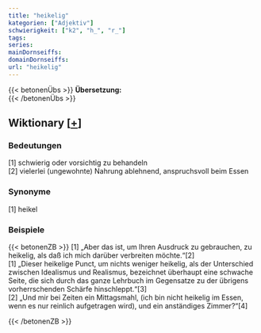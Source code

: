 ```yaml
---
title: "heikelig"
kategorien: ["Adjektiv"]
schwierigkeit: ["k2", "h_", "r_"]
tags:
series:
mainDornseiffs:
domainDornseiffs:
url: "heikelig"
---
```


{{< betonenÜbs >}}
**Übersetzung:**  
{{< /betonenÜbs >}}

## Wiktionary [[+](https://de.wiktionary.org/wiki/heikelig)]

### Bedeutungen
[1] schwierig oder vorsichtig zu behandeln  
[2] vielerlei (ungewohnte) Nahrung ablehnend, anspruchsvoll beim Essen  

### Synonyme
[1] heikel  

### Beispiele
{{< betonenZB >}}
[1] „Aber das ist, um Ihren Ausdruck zu gebrauchen, zu heikelig, als daß ich mich darüber verbreiten möchte.“[2]  
[1] „Dieser heikelige Punct, um nichts weniger heikelig, als der Unterschied zwischen Idealismus und Realismus, bezeichnet überhaupt eine schwache Seite, die sich durch das ganze Lehrbuch im Gegensatze zu der übrigens vorherrschenden Schärfe hinschleppt.“[3]  
[2] „Und mir bei Zeiten ein Mittagsmahl, (ich bin nicht heikelig im Essen, wenn es nur reinlich aufgetragen wird), und ein anständiges Zimmer?“[4]  

{{< /betonenZB >}}

